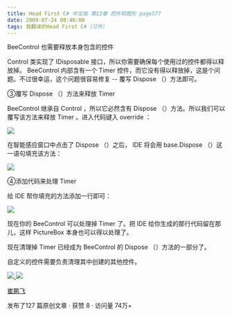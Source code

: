 ```yaml
---
title: Head First C# 中文版 第13章 控件和图形 page577
date: 2009-07-24 08:46:00
tags: 我翻译的Head First C#（习作）
---
```

BeeControl  也需要释放本身包含的控件

  

Control  类实现了  IDisposable  接口，所以你需要确保每个使用过的控件都得以释放掉。  BeeControl  内部含有一个
Timer  控件，而它没有得以释放掉，这是个问题。不过很幸运，这个问题很容易修复  \--  覆写  Dispose  （）方法即可。

  

③覆写  Dispose  （）方法来释放  Timer

  

BeeControl  继承自  Control  ，所以它必然含有  Dispose  （）方法。所以我们可以覆写该方法来释放  Timer
。进入代码键入  override  ：

  

![](https://p-blog.csdn.net/images/p_blog_csdn_net/cuipengfei1/EntryImages/20090724/2009-07-24_08-35-34.jpg)

在智能感应窗口中点击了  Dispose  （）之后，  IDE  将会用  base.Dispose  （）这一语句填充该方法：

  

![](https://p-blog.csdn.net/images/p_blog_csdn_net/cuipengfei1/EntryImages/20090724/2009-07-24_08-39-22.jpg)

④添加代码来处理  Timer

  

给  IDE  帮你填充的方法添加一行即可：

  

![](https://p-blog.csdn.net/images/p_blog_csdn_net/cuipengfei1/EntryImages/20090724/2009-07-24_08-41-20.jpg)

现在你的  BeeControl  可以处理掉  Timer  了。把  IDE  给你生成的那行代码留在那儿，这样  PictureBox
本身也可以得以处理了。

  

现在清理掉  Timer  已经成为  BeeControl  的  Dispose  （）方法的一部分了。

  

自定义的控件需要负责清理其中创建的其他控件。

  



[ ![](https://profile.csdnimg.cn/5/2/5/3_cuipengfei1)
![](https://g.csdnimg.cn/static/user-reg-year/1x/11.png)
](https://blog.csdn.net/cuipengfei1)

[ 崔鹏飞 ](https://blog.csdn.net/cuipengfei1)

发布了127 篇原创文章  ·  获赞 8  ·  访问量 74万+

